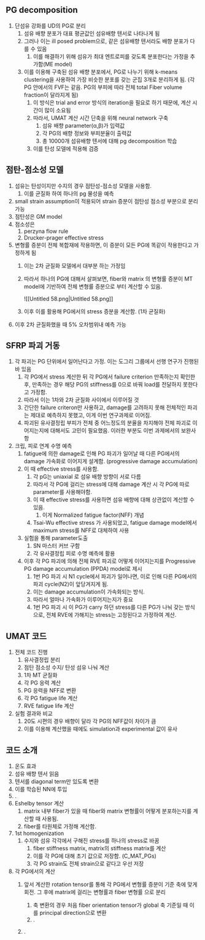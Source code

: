   

## PG decomposition

1. 단섬유 강화를 UD의 PG로 분리
    1. 섬유 배향 분포가 대표 평균값인 섬유배향 텐서로 나타나게 됨
    2. 그러나 이는 ill posed problem으로, 같은 섬유배향 텐서라도 배향 분포가 다를 수 있음
        1. 이를 해결하기 위해 섬유가 최대 엔트로피를 갖도록 분포한다는 가정을 추가함(ME model)
    3. 이를 이용해 구축된 섬유 배향 분포에서, PG로 나누기 위해 k-means clustering을 사용하여 가장 비슷한 분포를 갖는 군집 3개로 분리하게 됨. (각 PG 안에서의 FVF는 같음. PG의 부피에 따라 전체 total Fiber volume fraction이 달라지게 됨)
        1. 이 방식은 trial and error 방식의 iteration을 필요로 하기 때문에, 계산 시간이 많이 소요됨
        2. 따라서, UMAT 계산 시간 단축을 위해 neural network 구축
            1. 섬유 배향 parameter(α,β)가 입력값
            2. 각 PG의 배향 정보와 부피분율이 출력값
            3. 총 10000개 섬유배향 텐서에 대해 pg decomposition 학습
        3. 이를 탄성 모델에 적용해 검증

  

## 점탄-점소성 모델

1. 섬유는 탄성이지만 수지의 경우 점탄성-점소성 모델을 사용함.
    1. 이를 균질화 하여 하나의 pg 물성을 예측
2. small strain assumption이 적용되어 strain 증분이 점탄성 점소성 부분으로 분리 가능
3. 점탄성은 GM model
4. 점소성은
    1. perzyna flow rule
    2. Drucker-prager effective stress
5. 변형률 증분이 전체 복합재에 작용하면, 이 증분이 모든 PG에 똑같이 작용한다고 가정하게 됨
    1. 이는 2차 균질화 모델에서 대부분 하는 가정임
    2. 따라서 하나의 PG에 대해서 살펴보면, fiber와 matrix 의 변형률 증분이 MT model에 기반하여 전체 변형률 증분으로 부터 계산할 수 있음.
        
        ![[Untitled 58.png|Untitled 58.png]]
        
    3. 이후 이를 활용해 PG에서의 stress 증분을 계산함. (1차 균질화)
6. 이후 2차 균질화했을 때 5% 오차범위내 예측 가능

  

## SFRP 파괴 거동

1. 각 파괴는 PG 단위에서 일어난다고 가정. 이는 도그리 그룹에서 선행 연구가 진행된 바 있음
    1. 각 PG에서 stress 계산한 뒤 각 PG에서 failure criterion 만족하는지 확인한 후, 만족하는 경우 해당 PG의 stiffness를 0으로 바꿔 load를 전달하지 못한다고 가정함.
    2. 따라서 이는 1차와 2차 균질화 사이에서 이루어질 것
    3. 간단한 failure criteron만 사용하고, damage를 고려하지 못해 전체적인 파괴는 제대로 예측하지 못했고, 이게 이번 연구과제로 이어짐.
    4. 파괴된 유사결정립 부피가 전체 중 어느정도의 분율을 차지해야 전체 파괴로 이어지는지에 대해서도 고민이 필요했음. 이러한 부분도 이번 과제에서의 보완사항
2. 크립, 피로 연계 수명 예측
    1. fatigue에 의한 damage로 인해 PG 파괴가 일어날 때 다른 PG에서의 damage 가속화로 이어지게 설계함. (progressive damage accumulation)
    2. 이 때 effective stress를 사용함.
        1. 각 pG는 uniaxial 로 섬유 배향 방향이 서로 다름
        2. 따라서 각 PG에 걸리는 stress에 대해 damage 계산 시 각 PG에 따로 parameter를 사용해야함.
        3. 이 때 effective stress를 사용하면 섬유 배향에 대해 상관없이 계산할 수 있음.
            1. 이게 Normalized fatigue factor(NFF) 개념
        4. Tsai-Wu effective stress 가 사용되었고, fatigue damage model에서 maximum stress를 NFF로 대체하여 사용
    3. 실험을 통해 parameter도출
        1. SN 마스터 커브 구함
        2. 각 유사결정립 피로 수명 예측에 활용
    4. 이후 각 PG 파괴에 의해 전체 RVE 파괴로 어떻게 이어지는지를 Progressive PG damage accumulation (PPDA) model로 제시
        1. 1번 PG 파괴 시 N1 cycle에서 파괴가 일어나면, 이로 인해 다른 PG에서의 파괴 cycle(N2)이 앞당겨지게 됨.
        2. 이는 damage accumulation이 가속화되는 방식.
        3. 따라서 얼마나 가속화가 이루어지는지가 중요
        4. 1번 PG 파괴 시 이 PG가 carry 하던 stress를 다른 PG가 나눠 갖는 방식으로, 전체 RVE에 가해지는 stress는 고정된다고 가정하여 계산.

  

## UMAT 코드

1. 전체 코드 진행
    1. 유사결정립 분리
    2. 점탄 점소성 수지/ 탄성 섬유 나눠 계산
    3. 1차 MT 균질화
    4. 각 PG 응력 계산
    5. PG 응력을 NFF로 변환
    6. 각 PG fatigue life 계산
    7. RVE fatigue life 계산
2. 실험 결과와 비교
    1. 20도 시편의 경우 배향이 달라 각 PG의 NFF값이 차이가 큼
    2. 이를 이용해 계산했을 때에도 simulation과 experimental 값이 유사

  

## 코드 소개

1. 온도 효과
2. 섬유 배향 텐서 읽음
3. 텐서를 diagonal term만 있도록 변환
4. 이를 학습된 NN에 투입
5. .
6. Eshelby tensor 계산
    1. matrix 내부 fiber가 있을 때 fiber와 matrix 변형률이 어떻게 분포하는지를 계산할 때 사용됨.
    2. fiber를 타원체로 가정해 계산함.
7. 1st homogenization
    1. 수지와 섬유 각각에서 구해진 stress를 하나의 stress로 바꿈
        1. fiber stiffness matrix, matrix의 stiffness matrix를 계산
        2. 이를 각 PG에 대해 초기 값으로 저장함. (C_MAT_PGs)
        3. 각 PG strain도 전체 strain으로 같다고 우선 저장
8. 각 PG에서의 계산
    1. 앞서 계산한 rotation tensor를 통해 각 PG에서 변형률 증분이 기준 축에 맞게 회전. 그 후에 matrix에 걸리는 변형률과 fiber 변형률 으로 분리
        1. 축 변환의 경우 처음 fiber orientation tensor가 global 축 기준일 때 이를 principal direction으로 변환
        2. .
        
    2. .